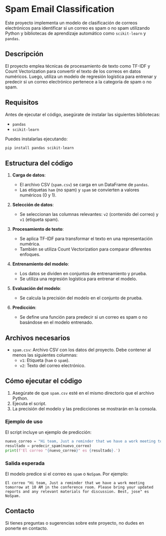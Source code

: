 # Spam Email Classification

Este proyecto implementa un modelo de clasificación de correos electrónicos para identificar si un correo es spam o no spam utilizando Python y bibliotecas de aprendizaje automático como `scikit-learn` y `pandas`.

## Descripción

El proyecto emplea técnicas de procesamiento de texto como TF-IDF y Count Vectorization para convertir el texto de los correos en datos numéricos. Luego, utiliza un modelo de regresión logística para entrenar y predecir si un correo electrónico pertenece a la categoría de spam o no spam.

## Requisitos

Antes de ejecutar el código, asegúrate de instalar las siguientes bibliotecas:

- `pandas`
- `scikit-learn`

Puedes instalarlas ejecutando:
```bash
pip install pandas scikit-learn
```

## Estructura del código

1. **Carga de datos**:
   - El archivo CSV (`spam.csv`) se carga en un DataFrame de `pandas`.
   - Las etiquetas `ham` (no spam) y `spam` se convierten a valores numéricos (0 y 1).

2. **Selección de datos**:
   - Se seleccionan las columnas relevantes: `v2` (contenido del correo) y `v1` (etiqueta spam).

3. **Procesamiento de texto**:
   - Se aplica TF-IDF para transformar el texto en una representación numérica.
   - También se utiliza Count Vectorization para comparar diferentes enfoques.

4. **Entrenamiento del modelo**:
   - Los datos se dividen en conjuntos de entrenamiento y prueba.
   - Se utiliza una regresión logística para entrenar el modelo.

5. **Evaluación del modelo**:
   - Se calcula la precisión del modelo en el conjunto de prueba.

6. **Predicción**:
   - Se define una función para predecir si un correo es spam o no basándose en el modelo entrenado.

## Archivos necesarios

- `spam.csv`: Archivo CSV con los datos del proyecto. Debe contener al menos las siguientes columnas:
  - `v1`: Etiqueta (`ham` o `spam`).
  - `v2`: Texto del correo electrónico.

## Cómo ejecutar el código

1. Asegúrate de que `spam.csv` esté en el mismo directorio que el archivo Python.
2. Ejecuta el script.
3. La precisión del modelo y las predicciones se mostrarán en la consola.

### Ejemplo de uso

El script incluye un ejemplo de predicción:
```python
nuevo_correo = "Hi team, Just a reminder that we have a work meeting tomorrow at 10 AM in the conference room. Please bring your updated reports and any relevant materials for discussion. Best, jose"
resultado = predecir_spam(nuevo_correo)
print(f'El correo "{nuevo_correo}" es {resultado}.')
```

### Salida esperada

El modelo predice si el correo es `spam` o `NoSpam`. Por ejemplo:
```plaintext
El correo "Hi team, Just a reminder that we have a work meeting tomorrow at 10 AM in the conference room. Please bring your updated reports and any relevant materials for discussion. Best, jose" es NoSpam.
```

## Contacto

Si tienes preguntas o sugerencias sobre este proyecto, no dudes en ponerte en contacto.
